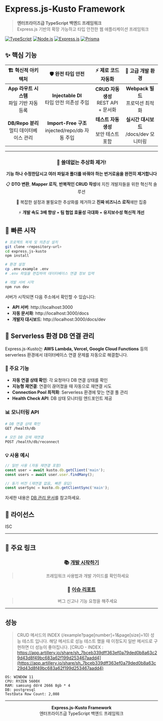 # Express.js-Kusto Framework

> **엔터프라이즈급 TypeScript 백엔드 프레임워크**  
> Express.js 기반의 확장 가능하고 타입 안전한 웹 애플리케이션 프레임워크

[![TypeScript](https://img.shields.io/badge/TypeScript-5.0+-blue.svg)](https://www.typescriptlang.org/)
[![Node.js](https://img.shields.io/badge/Node.js-18+-green.svg)](https://nodejs.org/)
[![Express.js](https://img.shields.io/badge/Express.js-4.18+-black.svg)](https://expressjs.com/)
[![Prisma](https://img.shields.io/badge/Prisma-5.0+-2D3748.svg)](https://www.prisma.io/)

## ✨ 핵심 기능

<div align="center">

| 🏗️ **혁신적 아키텍처** | 🛡️ **완전 타입 안전** | ⚡ **제로 코드 자동화** | 🔧 **고급 개발 환경** |
|:---:|:---:|:---:|:---:|
| **App 라우트 시스템**<br/>파일 기반 자동 등록 | **Injectable DI**<br/>타입 안전 의존성 주입 | **CRUD 자동 생성**<br/>REST API + 문서화 | **Webpack 빌드**<br/>프로덕션 최적화 |
| **DB/Repo 분리**<br/>멀티 데이터베이스 관리 | **Import-Free 구조**<br/>injected/repo/db 자동 주입 | **테스트 자동 생성**<br/>보안 테스트 포함 | **실시간 대시보드**<br/>/docs/dev 모니터링 |

</div>

---

<div align="center">

### 🎯 **쓸데없는 추상화 제거!**

**기능 하나 수정한답시고 여러 파일과 폴더를 바꿔야 하는 번거로움을 완전히 제거합니다**

</div>

<div align="center">

📋 **DTO 변환**, **Mapper 로직**, **반복적인 CRUD 작성**에 지친 개발자들을 위한 혁신적 솔루션  

🚀 복잡한 설정과 불필요한 추상화를 제거하고 **진짜 비즈니스 로직**에만 집중  

⚡ **개발 속도 3배 향상** • **팀 협업 효율성 극대화** • **유지보수성 혁신적 개선**

</div>




## 🚀 빠른 시작

```bash
# 프로젝트 복제 및 의존성 설치
git clone <repository-url>
cd express.js-kusto
npm install

# 환경 설정
cp .env.example .env
# .env 파일을 편집하여 데이터베이스 연결 정보 입력

# 개발 서버 시작
npm run dev
```

서버가 시작되면 다음 주소에서 확인할 수 있습니다:
- **API 서버**: http://localhost:3000
- **자동 문서화**: http://localhost:3000/docs
- **개발자 대시보드**: http://localhost:3000/docs/dev

## 🔌 Serverless 환경 DB 연결 관리

Express.js-Kusto는 **AWS Lambda, Vercel, Google Cloud Functions** 등의 serverless 환경에서 데이터베이스 연결 문제를 자동으로 해결합니다.

### 🎯 주요 기능

- **자동 연결 상태 확인**: 각 요청마다 DB 연결 상태를 확인
- **지능형 재연결**: 연결이 끊어졌을 때 자동으로 재연결 시도
- **Connection Pool 최적화**: Serverless 환경에 맞는 연결 풀 관리
- **Health Check API**: DB 상태 모니터링 엔드포인트 제공



### 📊 모니터링 API

```bash
# DB 연결 상태 확인
GET /health/db

# 모든 DB 강제 재연결
POST /health/db/reconnect
```

### 💡 사용 예시

```typescript
// 일반 사용 (자동 재연결 포함)
const user = await kusto.db.getClient('main');
const users = await user.user.findMany();

// 동기 버전 (재연결 없음, 빠른 응답)
const userSync = kusto.db.getClientSync('main');
```

자세한 내용은 [DB 관리 문서](./docs/03-database-management.md)를 참고하세요.



## 📄 라이선스

ISC

---

## 🔗 주요 링크

<div align="center">

### 📚 [개발 시작하기](./docs/00-documentation-index.md)
> 프레임워크 사용법과 개발 가이드를 확인하세요

### 💬 [이슈 리포트](../../issues)
> 버그 신고나 기능 요청을 해주세요

</div>

---

## 성능

> CRUD 메서드의 INDEX (/example?page[number]=1&page[size]=10) 성능 테스트 입니다.
> 해당 메서드로 성능 테스트 했을 때 이정도지 일반 메서드로 구현하면 더 성능이 좋아집니다.
[CRUD - INDEX : https://app.artillery.io/share/sh_7bceb339dff363ef0a79ded0b8a63c29d43d8f49bc683a62f199d253467aadd4](https://app.artillery.io/share/sh_7bceb339dff363ef0a79ded0b8a63c29d43d8f49bc683a62f199d253467aadd4)

```text
OS: WINDOW 11
CPU: RYZEN 5600X
RAM: samsung ddr4 2666 8gb * 4 
DB: postgresql
TestData Row Count: 2,008
```


---

<div align="center">

**Express.js-Kusto Framework**  
엔터프라이즈급 TypeScript 백엔드 프레임워크

</div>
